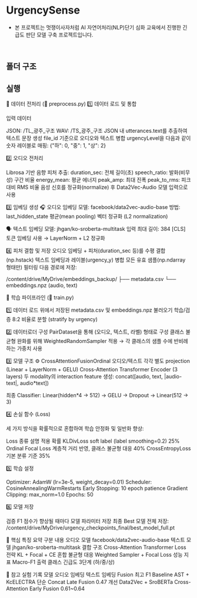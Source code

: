 # UrgencySense

- 본 프로젝트는 멋쟁이사자처럼 AI 자연어처리(NLP)단기 심화 교육에서 진행한 긴급도 판단 모델 구축 프로젝트입니다.

<br>

## 폴더 구조

## 실행

🧩 데이터 전처리 (📄 preprocess.py)
1️⃣ 데이터 로드 및 통합

입력 데이터

JSON: /TL_광주_구조
WAV: /TS_광주_구조
JSON 내 utterances.text를 추출하여 텍스트 문장 생성
file_id 기준으로 오디오와 텍스트 병합
urgencyLevel을 다음과 같이 숫자 레이블로 매핑:
{"하": 0, "중": 1, "상": 2}


2️⃣ 오디오 전처리

Librosa 기반 음향 피처 추출:
duration_sec: 전체 길이(초)
speech_ratio: 발화(비무성) 구간 비율
energy_mean: 평균 에너지
peak_amp: 최대 진폭
peak_to_rms: 피크 대비 RMS 비율
음성 신호를 정규화(normalize) 후 Data2Vec-Audio 모델 입력으로 사용

3️⃣ 임베딩 생성
🎧 오디오 임베딩
모델: facebook/data2vec-audio-base
방법: last_hidden_state 평균(mean pooling)
벡터 정규화 (L2 normalization)

🗣️ 텍스트 임베딩
모델: jhgan/ko-sroberta-multitask
입력 최대 길이: 384
[CLS] 토큰 임베딩 사용 → LayerNorm + L2 정규화

4️⃣ 피처 결합 및 저장
오디오 임베딩 + 피처(duration_sec 등)를 수평 결합 (np.hstack)
텍스트 임베딩과 레이블(urgency_y) 병합
모든 유효 샘플(np.ndarray 형태만) 필터링
다음 경로에 저장:

/content/drive/MyDrive/embeddings_backup/
├── metadata.csv
└── embeddings.npz  (audio, text)




🧠 학습 파이프라인 (📄 train.py)

1️⃣ 데이터 로드
위에서 저장된 metadata.csv 및 embeddings.npz 불러오기
학습/검증 8:2 비율로 분할 (stratify by urgency)

2️⃣ 데이터로더 구성
PairDataset을 통해 (오디오, 텍스트, 라벨) 형태로 구성
클래스 불균형 완화를 위해 WeightedRandomSampler 적용
→ 각 클래스의 샘플 수에 반비례하는 가중치 사용

3️⃣ 모델 구조
⚙️ CrossAttentionFusionOrdinal
오디오/텍스트 각각 별도 projection (Linear + LayerNorm + GELU)
Cross-Attention Transformer Encoder (3 layers)
두 modality의 interaction feature 생성:
concat([audio, text, |audio-text|, audio*text])

최종 Classifier:
Linear(hidden*4 → 512) → GELU → Dropout → Linear(512 → 3)


4️⃣ 손실 함수 (Loss)

세 가지 방식을 확률적으로 혼합하여 학습 안정화 및 일반화 향상:

Loss 종류	설명	적용 확률
KLDivLoss	soft label (label smoothing=0.2)	25%
Ordinal Focal Loss	계층적 거리 반영, 클래스 불균형 대응	40%
CrossEntropyLoss	기본 분류 기준	35%


5️⃣ 학습 설정

Optimizer: AdamW (lr=3e-5, weight_decay=0.01)
Scheduler: CosineAnnealingWarmRestarts
Early Stopping: 10 epoch patience
Gradient Clipping: max_norm=1.0
Epochs: 50


6️⃣ 모델 저장

검증 F1 점수가 향상될 때마다 모델 파라미터 저장
최종 Best 모델 전체 저장:
/content/drive/MyDrive/urgency_checkpoints_final/best_model_full.pt


🎯 핵심 특징 요약
구분	내용
오디오 모델	facebook/data2vec-audio-base
텍스트 모델	jhgan/ko-sroberta-multitask
결합 구조	Cross-Attention Transformer
Loss 전략	KL + Focal + CE 혼합
불균형 대응	Weighted Sampler + Focal Loss
성능 지표	Macro-F1
출력 클래스	긴급도 3단계 (하/중/상)


🧾 참고 실험 기록
모델	오디오 임베딩	텍스트 임베딩	Fusion	최고 F1
Baseline	AST + KcELECTRA	단순 Concat	Late Fusion	0.47
개선	Data2Vec + SroBERTa	Cross-Attention	Early Fusion	0.61~0.64